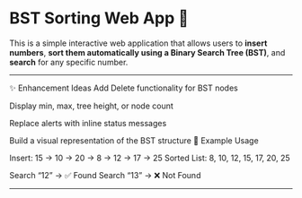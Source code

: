# BST Sorting Web App 🧮

This is a simple interactive web application that allows users to **insert numbers**, **sort them automatically using a Binary Search Tree (BST)**, and **search** for any specific number.

---

✨ Enhancement Ideas
Add Delete functionality for BST nodes

Display min, max, tree height, or node count

Replace alerts with inline status messages

Build a visual representation of the BST structure
🧪 Example Usage

Insert: 15 → 10 → 20 → 8 → 12 → 17 → 25
Sorted List: 8, 10, 12, 15, 17, 20, 25

Search “12” → ✅ Found
Search “13” → ❌ Not Found

---


